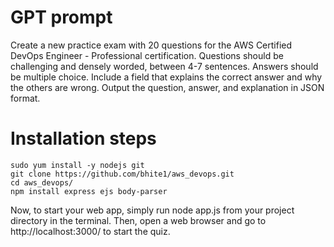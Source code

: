 # GPT prompt

Create a new practice exam with 20 questions for the AWS Certified DevOps Engineer - Professional certification. Questions should be challenging and densely worded, between 4-7 sentences. Answers should be multiple choice. Include a field that explains the correct answer and why the others are wrong. Output the question, answer, and explanation in JSON format.

# Installation steps
```
sudo yum install -y nodejs git
git clone https://github.com/bhite1/aws_devops.git
cd aws_devops/
npm install express ejs body-parser
```

Now, to start your web app, simply run node app.js from your project directory in the terminal. Then, open a web browser and go to http://localhost:3000/ to start the quiz.
